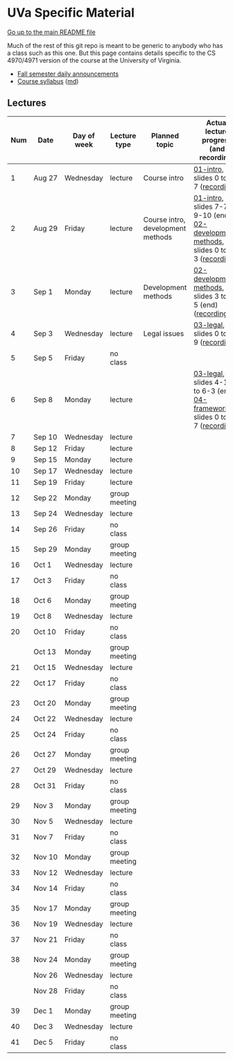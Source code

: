 UVa Specific Material
=====================

[Go up to the main README file](../README.html)

Much of the rest of this git repo is meant to be generic to anybody who has a class such as this one.  But this page contains details specific to the CS 4970/4971 version of the course at the University of Virginia.


- [Fall semester daily announcements](../slides/fall/daily-announcements.html)
- [Course syllabus][1] ([md][2])



Lectures
--------

| Num | Date        | Day of week | Lecture type  | Planned topic | Actual lecture progress (and recording) |
|-----|-------------|-------------|---------------|---------------|-----------------------------------------|
| 1   | Aug&nbsp;27 | Wednesday   | lecture       | Course intro  | [01-intro][51], slides 0 to 7-7 ([recording][101]) |
| 2   | Aug&nbsp;29 | Friday      | lecture       | Course intro, development methods | [01-intro][51], slides 7-7 to 9-10 (end); [02-development-methods][52], slides 0 to 2-3 ([recording][102]) |
| 3   | Sep&nbsp;1  | Monday      | lecture       | Development methods | [02-development-methods][52], slides 3 to 7-5 (end) ([recording][103]) |
| 4   | Sep&nbsp;3  | Wednesday   | lecture       | Legal issues  | [03-legal][53], slides 0 to 4-9 ([recording][104]) |
| 5   | Sep&nbsp;5  | Friday      | no class      |               |                                         |
| 6   | Sep&nbsp;8  | Monday      | lecture       |               | [03-legal][53], slides 4-10 to 6-3 (end); [04-frameworks][54], slides 0 to 2-7 ([recording][105]) |
| 7   | Sep&nbsp;10 | Wednesday   | lecture       |               |                                         |
| 8   | Sep&nbsp;12 | Friday      | lecture       |               |                                         |
| 9   | Sep&nbsp;15 | Monday      | lecture       |               |                                         |
| 10  | Sep&nbsp;17 | Wednesday   | lecture       |               |                                         |
| 11  | Sep&nbsp;19 | Friday      | lecture       |               |                                         |
| 12  | Sep&nbsp;22 | Monday      | group meeting |               |                                         |
| 13  | Sep&nbsp;24 | Wednesday   | lecture       |               |                                         |
| 14  | Sep&nbsp;26 | Friday      | no class      |               |                                         |
| 15  | Sep&nbsp;29 | Monday      | group meeting |               |                                         |
| 16  | Oct&nbsp;1  | Wednesday   | lecture       |               |                                         |
| 17  | Oct&nbsp;3  | Friday      | no class      |               |                                         |
| 18  | Oct&nbsp;6  | Monday      | group meeting |               |                                         |
| 19  | Oct&nbsp;8  | Wednesday   | lecture       |               |                                         |
| 20  | Oct&nbsp;10 | Friday      | no class      |               |                                         |
|     | Oct&nbsp;13 | Monday      | group meeting |               |                                         |
| 21  | Oct&nbsp;15 | Wednesday   | lecture       |               |                                         |
| 22  | Oct&nbsp;17 | Friday      | no class      |               |                                         |
| 23  | Oct&nbsp;20 | Monday      | group meeting |               |                                         |
| 24  | Oct&nbsp;22 | Wednesday   | lecture       |               |                                         |
| 25  | Oct&nbsp;24 | Friday      | no class      |               |                                         |
| 26  | Oct&nbsp;27 | Monday      | group meeting |               |                                         |
| 27  | Oct&nbsp;29 | Wednesday   | lecture       |               |                                         |
| 28  | Oct&nbsp;31 | Friday      | no class      |               |                                         |
| 29  | Nov&nbsp;3  | Monday      | group meeting |               |                                         |
| 30  | Nov&nbsp;5  | Wednesday   | lecture       |               |                                         |
| 31  | Nov&nbsp;7  | Friday      | no class      |               |                                         |
| 32  | Nov&nbsp;10 | Monday      | group meeting |               |                                         |
| 33  | Nov&nbsp;12 | Wednesday   | lecture       |               |                                         |
| 34  | Nov&nbsp;14 | Friday      | no class      |               |                                         |
| 35  | Nov&nbsp;17 | Monday      | group meeting |               |                                         |
| 36  | Nov&nbsp;19 | Wednesday   | lecture       |               |                                         |
| 37  | Nov&nbsp;21 | Friday      | no class      |               |                                         |
| 38  | Nov&nbsp;24 | Monday      | group meeting |               |                                         |
|     | Nov&nbsp;26 | Wednesday   | lecture       |               |                                         |
|     | Nov&nbsp;28 | Friday      | no class      |               |                                         |
| 39  | Dec&nbsp;1  | Monday      | group meeting |               |                                         |
| 40  | Dec&nbsp;3  | Wednesday   | lecture       |               |                                         |
| 41  | Dec&nbsp;5  | Friday      | no class      |               |                                         |


[1]: syllabus.html
[2]: syllabus.md

[51]: ../slides/fall/01-intro.html
[52]: ../slides/fall/02-development-methods.html
[53]: ../slides/fall/03-legal.html
[54]: ../slides/fall/04-frameworks.html

[101]: https://collab.itc.virginia.edu/access/content/group/54bcbf62-81cb-45bc-bf8c-c7d46467bba5/lectures/01-intro-1/01-intro-1.htm
[102]: https://collab.itc.virginia.edu/access/content/group/54bcbf62-81cb-45bc-bf8c-c7d46467bba5/lectures/02-dev-methods-1/02-dev-methods-1.htm
[103]: https://collab.itc.virginia.edu/access/content/group/54bcbf62-81cb-45bc-bf8c-c7d46467bba5/lectures/02-dev-methods-2/02-dev-methods-2.htm
[104]: https://collab.itc.virginia.edu/access/content/group/54bcbf62-81cb-45bc-bf8c-c7d46467bba5/lectures/03-legal-1/03-legal-1.htm
[105]: https://collab.itc.virginia.edu/access/content/group/54bcbf62-81cb-45bc-bf8c-c7d46467bba5/lectures/04-frameworks-1/04-frameworks-1.htm
